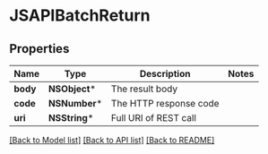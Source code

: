 # JSAPIBatchReturn

## Properties
Name | Type | Description | Notes
------------ | ------------- | ------------- | -------------
**body** | **NSObject*** | The result body | 
**code** | **NSNumber*** | The HTTP response code | 
**uri** | **NSString*** | Full URI of REST call | 

[[Back to Model list]](../README.md#documentation-for-models) [[Back to API list]](../README.md#documentation-for-api-endpoints) [[Back to README]](../README.md)


